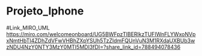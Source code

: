 # Projeto_Iphone
#Link_MIRO_UML
https://miro.com/welcomeonboard/UG5BWFpzTlBERlkzTUFIWnFLYWxoNVpxNmtHbTI4ZDhZdVFwVHBhZXpYSUh5TzZldmFQUnVuN3M1RXdaUXBUb3wzNDU4NzY0NTY3MzY0MTI5MDI3fDI=?share_link_id=788494078436